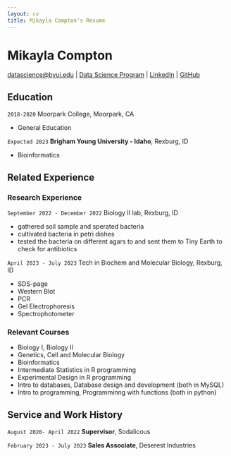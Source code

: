 ```yaml
---
layout: cv
title: Mikayla Compton's Resume
---
```

# Mikayla Compton


<div id="webaddress">
<a href="datascience@byui.edu">datascience@byui.edu</a>
| <a href="https://byuidatascience.github.io/development.html">Data Science Program</a>
| <a href="hwww.linkedin.com/in/mikayla-compton-a33321239">LinkedIn</a>
| <a href="https://github.com/byuids-resumes">GitHub</a>
</div>

<!-- https://www.monique.tech/the-art-of-markdown -->

## Education

`2018-2020`
Moorpark College, Moorpark, CA

- General Education

`Expected 2023`
__Brigham Young University - Idaho__, Rexburg, ID

- Bioinformatics


## Related Experience

### Research Experience

`September 2022 - December 2022`
Biology II lab, Rexburg, ID

- gathered soil sample and sperated bacteria
- cultivated bacteria in petri dishes
- tested the bacteria on different agars to and sent them to Tiny Earth to check for antibiotics

`April 2023 - July 2023`
Tech in Biochem and Molecular Biology, Rexburg, ID

- SDS-page
- Western Blot
- PCR
- Gel Electrophoresis
- Spectrophotometer

### Relevant Courses
- Biology I, Biology II
- Genetics, Cell and Molecular Biology
- Bioinformatics
- Intermediate Statistics in R programming
- Experimental Design in R programming
- Intro to databases, Database design and development (both in MySQL)
- Intro to programming, Programminng with functions (both in python)







## Service and Work History

`August 2020- April 2022`
__Supervisor__, Sodalicous


`February 2023 - July 2023`
__Sales Associate__, Deserest Industries



<!-- ### Footer

Last updated: May 2013 -->


